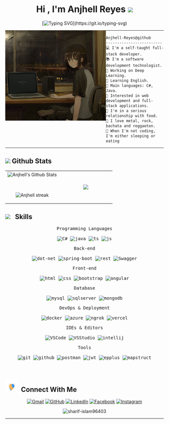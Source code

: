 <h1 align="center">Hi , I'm Anjhell Reyes <img src="https://media.giphy.com/media/hvRJCLFzcasrR4ia7z/giphy.gif" width="35"></h1>

<div align="center">
	
[![Typing SVG](https://readme-typing-svg.herokuapp.com?font=Architects+Daughter&color=cyan&size=30&lines=Hey!+It's+me+Anjhell+Reyes....:D!;I'm+a+Full-Stack+Developer...;Love+to+learn+new+stuffs..<3;)](https://git.io/typing-svg)

</div>

<img align="left" src="https://github.com/Anjhell-Reyes/Anjhell-Reyes/blob/main/anime-programmer.png" alt="Anime Programmer" width="320" />
<hr>

```
Anjhell-Reyes@github
-------------------------
💻 I'm a self-taught full-stack developer.
📚 I'm a software development technologist.
🔭 Working on Deep Learning.
🌱 Learning English.
🌟 Main languages: C#, Java.
🚩 Interested in web development and full-stack applications.
💖 I'm in a serious relationship with food.
🎵 I love metal, rock, bachata and reggaeton.
🎨 When I'm not coding, I'm either sleeping or eating
```
<hr>

<!--- stats (start) -->
## <img src="https://media.giphy.com/media/iY8CRBdQXODJSCERIr/giphy.gif" width="30"><b> Github Stats </b>

<table align="center">
<tr border="none">
<td width="50%" align="center">
  <img align="center" src="https://github-readme-stats.vercel.app/api?username=Anjhell-Reyes&include_all_commits=true&count_private=true&show_icons=true&line_height=20&title_color=7A7ADB&icon_color=2234AE&text_color=D3D3D3&bg_color=0,000000,130F40" alt="Anjhell's Github Stats">
  
  <br></br>
  <img alt="Anjhell streak" src="https://github-readme-streak-stats.herokuapp.com/?user=Anjhell-Reyes&hide_border=false&background=0%2C000000%2C130F40&ring=A9CCE3&fire=A9CCE3&currStreakNum=FFFFFF&sideNums=FFFFFF&currStreakLabel=FFFFFF&sideLabels=FFFFFF&dates=CFCFCF" /> 
</td>

<td width="50%" align="center">

  <img  align="center"  src="https://github-readme-stats.anuraghazra1.vercel.app/api/top-langs/?username=Anjhell-Reyes&hide_border=false&no-bg=true&no-frame=true&langs_count=10&title_color=7A7ADB&icon_color=2234AE&text_color=D3D3D3&bg_color=0,000000,130F40"/>
  
  </td>
</tr>
</table>

</p>        
<!--- stats (end) -->


<!-- skills (start) -->
<h2>
  <img src="https://media2.giphy.com/media/QssGEmpkyEOhBCb7e1/giphy.gif?cid=ecf05e47a0n3gi1bfqntqmob8g9aid1oyj2wr3ds3mg700bl&rid=giphy.gif" width="30" style="margin-right: 10px;">
  Skills
</h2>

<div align="center">
  <p style="display: flex; flex-wrap: wrap; justify-content: center; gap: 15px;">
    <!-- Programming Languages -->
    <kbd>
      <kbd>Programming Languages</kbd>
      <br><br>
      <img width="35" src="https://user-images.githubusercontent.com/25181517/121405384-444d7300-c95d-11eb-959f-913020d3bf90.png" alt="C#" title="C#"/>
      <img width="35" src="https://cdn.jsdelivr.net/gh/devicons/devicon/icons/java/java-original.svg" alt="java" title="Java"/> 
      <img width="35" src="https://cdn.jsdelivr.net/gh/devicons/devicon/icons/typescript/typescript-original.svg" alt="ts" title="TypeScript" /> 
      <img width="35" src="https://cdn.jsdelivr.net/gh/devicons/devicon/icons/javascript/javascript-original.svg" alt="js" title="JavaScript"/> 
    </kbd>
    <!-- Back-end -->
    <kbd>
      <kbd>Back-end</kbd>
      <br><br>
      <img width="35" src="https://upload.wikimedia.org/wikipedia/commons/e/ee/.NET_Core_Logo.svg" alt="dot-net" title=".Net"/>
      <img width="35" src="https://cdn.jsdelivr.net/gh/devicons/devicon/icons/spring/spring-original.svg" alt="spring-boot" title="Spring Boot"/>
      <img width="35" src="https://user-images.githubusercontent.com/25181517/192107858-fe19f043-c502-4009-8c47-476fc89718ad.png" alt="rest" title="REST API"/>
      <img width="35" src="https://user-images.githubusercontent.com/25181517/186711335-a3729606-5a78-4496-9a36-06efcc74f800.png" alt="Swagger" title="Swagger"/>
    </kbd>
    <!-- Front-end -->
    <kbd>
      <kbd>Front-end</kbd>
      <br><br>
      <img width="35" src="https://cdn.jsdelivr.net/gh/devicons/devicon/icons/html5/html5-original.svg" alt="html" title="HTML"/> 
      <img width="35" src="https://cdn.jsdelivr.net/gh/devicons/devicon/icons/css3/css3-plain-wordmark.svg" alt="css" title="CSS"/>  
      <img width="35" src="https://cdn.jsdelivr.net/gh/devicons/devicon/icons/bootstrap/bootstrap-original.svg" alt="bootstrap" title="Bootstrap"/>
      <img width="35" src="https://cdn.jsdelivr.net/gh/devicons/devicon/icons/angular/angular-original.svg" alt="angular" title="Angular"/>
    </kbd>
    <!-- Database -->
    <kbd>
      <kbd>Database</kbd>
      <br><br>
      <img width="35" src="https://cdn.jsdelivr.net/gh/devicons/devicon/icons/mysql/mysql-original.svg" alt="mysql" title="MySQL"/>
      <img width="35" src="https://cdn.prod.website-files.com/5fabc175035e22a2b52f04d6/62791fb91b8d0cdecaebfd18_sql_server_rds.svg" alt="sqlserver" title="SQL Server"/>
      <img width="35" src="https://cdn.jsdelivr.net/gh/devicons/devicon/icons/mongodb/mongodb-plain.svg" alt="mongodb" title="Mongo DB"/>
    </kbd>
    <!-- DevOps & Deployment -->
    <kbd>
      <kbd>DevOps & Deployment</kbd>
      <br><br>
      <img width="35" src="https://cdn.jsdelivr.net/gh/devicons/devicon/icons/docker/docker-plain.svg" alt="docker" title="Docker"/>
      <img width="35" src="https://upload.wikimedia.org/wikipedia/commons/f/fa/Microsoft_Azure.svg" alt="azure" title="Azure" />
      <img width="35" src="https://images.icon-icons.com/3913/PNG/512/ngrok_logo_icon_248373.png" alt="ngrok" title="Ngrok" />
      <img width="35" src="https://www.svgrepo.com/show/354513/vercel-icon.svg" alt="vercel" title="Vercel" />
    </kbd>
    <!-- IDEs & Editors -->
    <kbd>
      <kbd>IDEs & Editors</kbd>
      <br><br>
      <img width="35" src="https://cdn.jsdelivr.net/gh/devicons/devicon/icons/vscode/vscode-original.svg" alt="VSCode" title="VS Code"/>
      <img width="35" src="https://upload.wikimedia.org/wikipedia/commons/2/2c/Visual_Studio_Icon_2022.svg" alt="VSStudio" title="VS Studio"/>
      <img width="35" src="https://upload.wikimedia.org/wikipedia/commons/e/ef/JetBrains_IntelliJ_IDEA_Product_Icon.svg" alt="intellij" title="Intellij"/>
    </kbd>
    <!-- Tools -->
    <kbd>
      <kbd>Tools</kbd>
      <br><br>
      <img width="35" src="https://cdn.jsdelivr.net/gh/devicons/devicon/icons/git/git-plain.svg" alt="git" title="git"/>
      <img width="35" src="https://upload.wikimedia.org/wikipedia/commons/c/c2/GitHub_Invertocat_Logo.svg" alt="github" title="GitHub"/>
      <img width="35" src="https://user-images.githubusercontent.com/25181517/192109061-e138ca71-337c-4019-8d42-4792fdaa7128.png" alt="postman" title="Postman"/>
      <img width="35" src="https://www.jwt.io/_next/image?url=%2F_next%2Fstatic%2Fmedia%2Fjwt-flower.f20616b0.png&w=1920&q=75" alt="jwt" title="JWT"/>
      <img width="35" src="https://api.nuget.org/v3-flatcontainer/epplus/8.1.0/icon" alt="epplus" title="EPPlus"/>
      <img width="35" src="https://avatars.githubusercontent.com/u/4086779?s=48&v=4" alt="mapstruct" title="MapStruct"/>
    </kbd>
  </p>
</div>



<!-- connect with me (start) -->
<br>
<h2><img src='https://raw.githubusercontent.com/ashu-guo/ashu-guo/main/assets/handshake.gif' width="40" height="40" style="margin-right: 10px;">Connect With Me</h2>

<!--icons and links-->
<p align="center">
	<a href="mailto:anjhellreyes@gmail.com"><img src="https://img.icons8.com/bubbles/50/000000/gmail.png" alt="Gmail" target="_blank" rel="noopener noreferrer"/></a>
	<a href="https://github.com/Anjhell-Reyes"><img src="https://img.icons8.com/bubbles/50/000000/github.png" alt="GitHub" target="_blank" rel="noopener noreferrer"/></a>
	<a href="https://linkedin.com/in/candida-ruth-noronha-b019101ab"><img src="https://img.icons8.com/bubbles/50/000000/linkedin.png" alt="LinkedIn" target="_blank" rel="noopener noreferrer"/></a>
	<a href="https://www.facebook.com/anjhell.reyes.3726613"><img src="https://img.icons8.com/bubbles/50/000000/facebook-new.png" alt="Facebook" target="_blank" rel="noopener noreferrer"/></a>
	<a href="https://instagram.com/anjhell.reyes"><img src="https://img.icons8.com/bubbles/50/000000/instagram.png" alt="Instagram" target="_blank" rel="noopener noreferrer"/></a>
</p>
<!-- connect with me (end) -->

<!--profile visit count-->
<p align="center"> 
	<img src="https://komarev.com/ghpvc/?username=Anjhell-Reyes&label=Profile%20views&base=1230&abbreviated=true&color=252da1&style=for-the-badge" alt="sharif-islam96403" /> 
</p>                

----------------------------------------------------------------------
